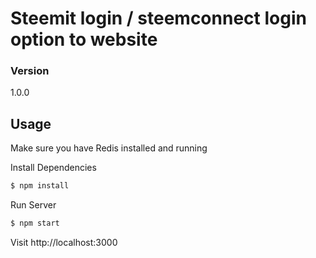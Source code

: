 # Steemit login / steemconnect login option to website


### Version
1.0.0

## Usage

Make sure you have Redis installed and running

Install Dependencies

```sh
$ npm install
```

Run Server

```sh
$ npm start
```

Visit http://localhost:3000

